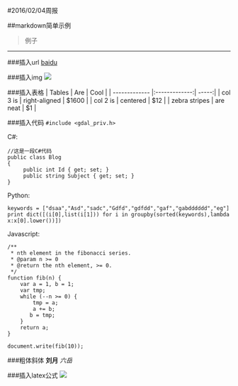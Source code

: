#2016/02/04周报

##markdown简单示例

>例子


***



###插入url
[baidu](http://baidu.com)

###插入img
![](http://ww4.sinaimg.cn/bmiddle/aa397b7fjw1dzplsgpdw5j.jpg)

###插入表格
| Tables        | Are           | Cool  |
| ------------- |:-------------:| -----:|
| col 3 is      | right-aligned | $1600 |
| col 2 is      | centered      |   $12 |
| zebra stripes | are neat      |    $1 |

###插入代码
`#include <gdal_priv.h> `

C#:

    //这是一段C#代码
    public class Blog
    {
         public int Id { get; set; }
         public string Subject { get; set; }
    }

Python:

    keywords = ["dsaa","Asd","sadc","Gdfd","gdfdd","gaf","gabdddddd","eg"]
    print dict([(i[0],list(i[1])) for i in groupby(sorted(keywords),lambda    x:x[0].lower())])

Javascript:

    /**
     * nth element in the fibonacci series.
     * @param n >= 0
     * @return the nth element, >= 0.
     */
    function fib(n) {
        var a = 1, b = 1;
        var tmp;
        while (--n >= 0) {
            tmp = a;
            a += b;
           b = tmp;
        }
        return a;
    }

    document.write(fib(10));

###粗体斜体
**刘月**
*六岳*

###插入latex公式
![](http://latex.codecogs.com/gif.latex?\prod%20\(n_{i}\)+1)


